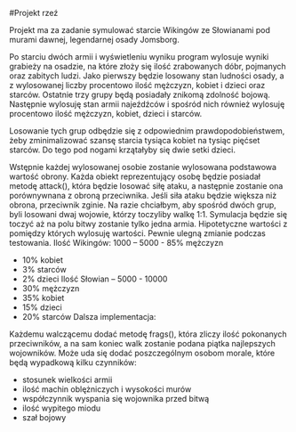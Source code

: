 #Projekt rzeź

Projekt ma za zadanie symulować starcie Wikingów ze Słowianami pod murami dawnej, legendarnej osady Jomsborg. 

Po starciu dwóch armii i wyświetleniu wyniku program wylosuje wyniki grabieży na osadzie, na które złoży się ilość zrabowanych dóbr, pojmanych oraz zabitych ludzi.
Jako pierwszy będzie losowany stan ludności osady, a z wylosowanej liczby procentowo ilość mężczyzn, kobiet i dzieci oraz starców. Ostatnie trzy grupy będą posiadały znikomą zdolność bojową. 
Następnie wylosuję stan armii najeźdźców i spośród nich również wylosuję procentowo ilość mężczyzn, kobiet, dzieci i starców.

Losowanie tych grup odbędzie się z odpowiednim prawdopodobieństwem, żeby zminimalizować szansę starcia tysiąca kobiet na tysiąc pięćset starców. Do tego pod nogami krzątałyby się dwie setki dzieci.

Wstępnie każdej wylosowanej osobie zostanie wylosowana podstawowa wartość obrony. Każda obiekt reprezentujący osobę będzie posiadał metodę attack(), która będzie losować siłę ataku, a następnie zostanie ona porównywnana z obroną przeciwnika. Jeśli siła ataku będzie większa niż obrona, przeciwnik zginie. Na razie chciałbym, aby spośród dwóch grup, byli losowani dwaj wojowie, którzy toczyliby walkę 1:1. 
Symulacja będzie się toczyć aż na polu bitwy zostanie tylko jedna armia.
Hipotetyczne wartości z pomiędzy których wylosuję wartości. Pewnie ulegną zmianie podczas testowania.
Ilość Wikingów: 1000 – 5000 
	- 85% mężczyzn
- 10% kobiet
- 3% starców
- 2% dzieci
Ilość Słowian – 5000 - 10000
- 30% mężczyzn
- 35% kobiet
- 15% dzieci
- 20% starców
Dalsza implementacja: 

Każdemu walczącemu dodać metodę frags(), która zliczy ilość pokonanych przeciwników, a na sam koniec walk zostanie podana piątka najlepszych wojowników.
Może uda się dodać poszczególnym osobom morale, które będą wypadkową kilku czynników:

- stosunek wielkości armii
- ilość machin oblężniczych i wysokości murów
- współczynnik wyspania się wojownika przed bitwą
- ilość wypitego miodu
- szał bojowy
